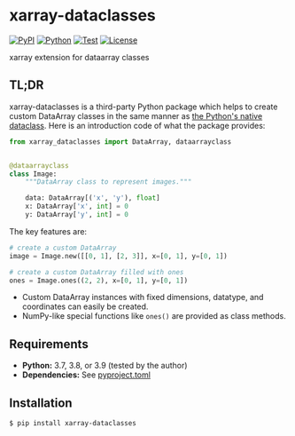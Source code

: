# xarray-dataclasses

[![PyPI](https://img.shields.io/pypi/v/xarray-dataclasses.svg?label=PyPI&style=flat-square)](https://pypi.org/project/xarray-dataclasses/)
[![Python](https://img.shields.io/pypi/pyversions/xarray-dataclasses.svg?label=Python&color=yellow&style=flat-square)](https://pypi.org/project/xarray-dataclasses/)
[![Test](https://img.shields.io/github/workflow/status/astropenguin/xarray-dataclasses/Test?logo=github&label=Test&style=flat-square)](https://github.com/astropenguin/xarray-dataclasses/actions)
[![License](https://img.shields.io/badge/license-MIT-blue.svg?label=License&style=flat-square)](LICENSE)

xarray extension for dataarray classes

## TL;DR

xarray-dataclasses is a third-party Python package which helps to create custom DataArray classes in the same manner as [the Python's native dataclass].
Here is an introduction code of what the package provides:

```python
from xarray_dataclasses import DataArray, dataarrayclass


@dataarrayclass
class Image:
    """DataArray class to represent images."""

    data: DataArray[('x', 'y'), float]
    x: DataArray['x', int] = 0
    y: DataArray['y', int] = 0
```

The key features are:

```python
# create a custom DataArray
image = Image.new([[0, 1], [2, 3]], x=[0, 1], y=[0, 1])

# create a custom DataArray filled with ones
ones = Image.ones((2, 2), x=[0, 1], y=[0, 1])
```

- Custom DataArray instances with fixed dimensions, datatype, and coordinates can easily be created.
- NumPy-like special functions like ``ones()`` are provided as class methods.

## Requirements

- **Python:** 3.7, 3.8, or 3.9 (tested by the author)
- **Dependencies:** See [pyproject.toml](pyproject.toml)

## Installation

```shell
$ pip install xarray-dataclasses
```

<!-- References -->
[the Python's native dataclass]: https://docs.python.org/3/library/dataclasses.html
